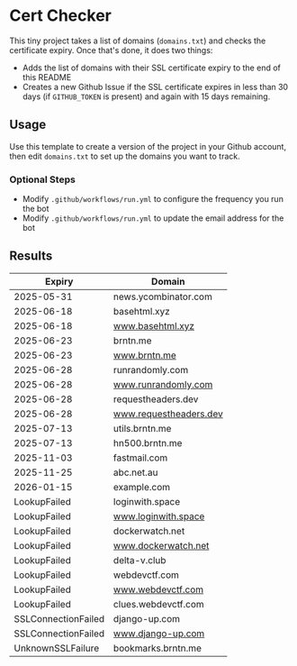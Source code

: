 # Cert Checker

This tiny project takes a list of domains (`domains.txt`) and checks the certificate expiry. Once that's done, it does two things:

- Adds the list of domains with their SSL certificate expiry to the end of this README
- Creates a new Github Issue if the SSL certificate expires in less than 30 days (if `GITHUB_TOKEN` is present) and again with 15 days remaining.


## Usage

Use this template to create a version of the project in your Github account, then edit `domains.txt` to set up the domains you want to track.


### Optional Steps

- Modify `.github/workflows/run.yml` to configure the frequency you run the bot
- Modify `.github/workflows/run.yml` to update the email address for the bot

## Results

| Expiry    | Domain   |
|-----------|----------|
| 2025-05-31 | news.ycombinator.com |
| 2025-06-18 | basehtml.xyz |
| 2025-06-18 | www.basehtml.xyz |
| 2025-06-23 | brntn.me |
| 2025-06-23 | www.brntn.me |
| 2025-06-28 | runrandomly.com |
| 2025-06-28 | www.runrandomly.com |
| 2025-06-28 | requestheaders.dev |
| 2025-06-28 | www.requestheaders.dev |
| 2025-07-13 | utils.brntn.me |
| 2025-07-13 | hn500.brntn.me |
| 2025-11-03 | fastmail.com |
| 2025-11-25 | abc.net.au |
| 2026-01-15 | example.com |
| LookupFailed | loginwith.space |
| LookupFailed | www.loginwith.space |
| LookupFailed | dockerwatch.net |
| LookupFailed | www.dockerwatch.net |
| LookupFailed | delta-v.club |
| LookupFailed | webdevctf.com |
| LookupFailed | www.webdevctf.com |
| LookupFailed | clues.webdevctf.com |
| SSLConnectionFailed | django-up.com |
| SSLConnectionFailed | www.django-up.com |
| UnknownSSLFailure | bookmarks.brntn.me |
